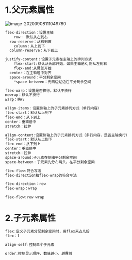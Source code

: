 # 1.父元素属性

![image-20200908111049780](H:\学习笔记\图片\image-20200908111049780.png)

```js
flex-direction：设置主轴
	row： 默认从左到右
  row-reserve：从右到做
	column：从上到下
  column-reserve：从下到上
```

```js
justify-content：设置子元素在主轴上的排列方式
	flex-start:默认从头部开始，如果主轴是X,则从左到右
	flex-end:从尾部开始
  center：在主轴居中对齐
  space-around：平分剩余空间
	*space-between：先两边贴边在平分剩余空间

```

```js
flex-warp：设置是否换行，默认不换行
nowrap：默认不换行
warp：换行
```

```js
align-items：设置侧轴上的子元素排列方式（单行内容）
flex-start：默认从上到下
flex-end：从下到上
center：垂直居中
stretch：拉伸
```

```js
align-content:设置侧轴上的子元素排列方式（多行内容，是否主轴换行）
flex-start：默认从上到下
flex-end：从下到上
center：垂直居中
stretch：拉伸
space-around:子元素在侧轴平分剩余空间
space-between：子元素先分布两头，在平分剩余空间
```

```js
flex-flow:符合写法
flex-direction和flex-wrap的符合写法

flex-direction：row
flex-wrap：wrap

flex-flow:row wrap


```

# 2.子元素属性

```js
flex:定义子元素分配剩余空间时，用flex来占几份
flex：1
```

```js
align-self:控制单个子元素
```

```js
order:控制显示顺序，数值越小，越靠前
```

